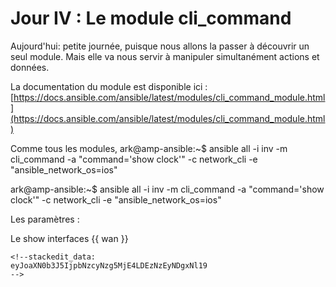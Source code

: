 # Jour IV : Le module cli_command

Aujourd'hui: petite journée, puisque nous allons la passer à découvrir un seul module. Mais elle va nous servir à manipuler simultanément actions et données. 

La documentation du module est disponible ici :
[https://docs.ansible.com/ansible/latest/modules/cli_command_module.html](https://docs.ansible.com/ansible/latest/modules/cli_command_module.html)

Comme tous les modules, 
ark@amp-ansible:~$ ansible all -i inv -m cli_command -a "command='show clock'" -c network_cli -e "ansible_network_os=ios"

ark@amp-ansible:~$ ansible all -i inv -m cli_command -a "command='show clock'" -c network_cli -e "ansible_network_os=ios"

Les paramètres :

Le show interfaces {{ wan }}
``````
<!--stackedit_data:
eyJoaXN0b3J5IjpbNzcyNzg5MjE4LDEzNzEyNDgxNl19
-->